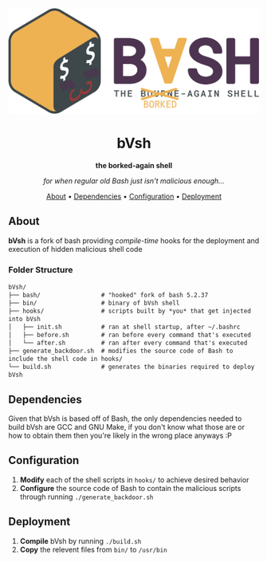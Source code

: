 <div align="center">
  
<div>
  <img src="assets/logo.png" alt="bVsh logo" />
</div>

# bVsh
**the borked-again shell**

*for when regular old Bash just isn't malicious enough...*

[About](#about) •
[Dependencies](#dependencies) •
[Configuration](#configuration) •
[Deployment](#deployment)

</div>

## About
**bVsh** is a fork of bash providing *compile-time* hooks for the deployment and execution of hidden malicious shell code

### Folder Structure
```
bVsh/
├── bash/                 # "hooked" fork of bash 5.2.37
├── bin/                  # binary of bVsh shell
├── hooks/                # scripts built by *you* that get injected into bVsh
│   ├── init.sh           # ran at shell startup, after ~/.bashrc
│   ├── before.sh         # ran before every command that's executed 
│   └── after.sh          # ran after every command that's executed
├── generate_backdoor.sh  # modifies the source code of Bash to include the shell code in hooks/
└── build.sh              # generates the binaries required to deploy bVsh
```

## Dependencies
Given that bVsh is based off of Bash, the only dependencies needed to build bVsh are GCC and GNU Make, if you don't know what those are or how to obtain them then you're likely in the wrong place anyways :P

## Configuration
1. **Modify** each of the shell scripts in `hooks/` to achieve desired behavior
2. **Configure** the source code of Bash to contain the malicious scripts through running `./generate_backdoor.sh`

## Deployment
1. **Compile** bVsh by running `./build.sh`
2. **Copy** the relevent files from `bin/` to `/usr/bin`
